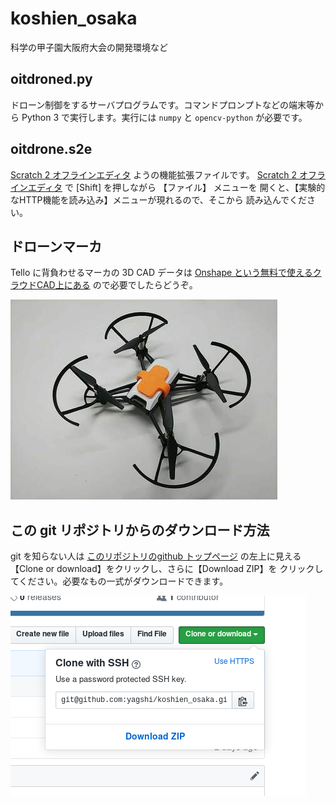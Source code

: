 # koshien_osaka
科学の甲子園大阪府大会の開発環境など

## oitdroned.py

ドローン制御をするサーバプログラムです。コマンドプロンプトなどの端末等から Python 3 で実行します。実行には `numpy` と `opencv-python` が必要です。

## oitdrone.s2e

[Scratch 2 オフラインエディタ](https://scratch.mit.edu/download/scratch2)
ようの機能拡張ファイルです。
[Scratch 2 オフラインエディタ](https://scratch.mit.edu/download/scratch2)
で [Shift] を押しながら 【ファイル】 メニューを
開くと、【実験的なHTTP機能を読み込み】メニューが現れるので、そこから
読み込んでください。

## ドローンマーカ

Tello に背負わせるマーカの 3D CAD データは
[Onshape という無料で使えるクラウドCAD上にある](https://cad.onshape.com/documents/058bd6e701b8a2fc60a9589a/w/3e75fc6e2ea59750af555c4a/e/99f57e155833bd124fe85d6b) 
ので必要でしたらどうぞ。

![Tello with marker](https://raw.githubusercontent.com/yagshi/koshien_osaka/images/tello_with_marker.jpg)

## この git リポジトリからのダウンロード方法

git を知らない人は
[このリポジトリのgithub トップページ](https://github.com/yagshi/koshien_osaka)
の左上に見える【Clone or download】をクリックし、さらに【Download ZIP】を
クリックしてください。必要なもの一式がダウンロードできます。

![Clone or download > Download ZIP](https://raw.githubusercontent.com/yagshi/koshien_osaka/images/downloadzip.png)
